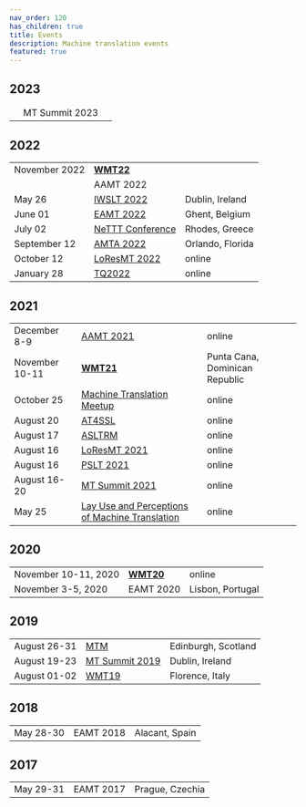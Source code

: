 ```yaml
---
nav_order: 120
has_children: true
title: Events
description: Machine translation events
featured: true
---
```


<style>
    th {
        display: none;
    }
</style>

## 2023

| Date | Event | Location |
| ---- | ---- | ---- |
|  | MT Summit 2023 | |

## 2022

|  |  |  |
| ---- | ---- | ---- |
| November 2022 | [**WMT22**](wmt22.md) | |
|  | AAMT 2022 | |
| May 26 | [IWSLT 2022](iwslt2022.md) | Dublin, Ireland |
| June 01 | [EAMT 2022](eamt2022.md) | Ghent, Belgium |
| July 02 | [NeTTT Conference](nettt2022.md) | Rhodes, Greece |
| September 12 | [AMTA 2022](amta2022.md) | Orlando, Florida |
| October 12 | [LoResMT 2022](loresmt2022.md) | online |
| January 28| [TQ2022](tq2022.md) | online |

## 2021

|  |  |  |
| ---- | ---- | ---- |
| December 8-9 | [AAMT 2021](aamt2021.md) | online |
| November 10-11 | [**WMT21**](wmt21.md) | Punta Cana, Dominican Republic |
| October 25 | [Machine Translation Meetup](zurich-9.md) | online |
| August 20 | [AT4SSL](at4ssl2021.md) | online |
| August 17 | [ASLTRM](asltrm2021.md) | online |
| August 16 | [LoResMT 2021](loresmt2021.md) | online |
| August 16 | [PSLT 2021](pslt2021.md) | online |
| August 16-20 | [MT Summit 2021](mtsummit2021.md) | online |
| May 25 | [Lay Use and Perceptions of Machine Translation](lay-use-and-perceptions-of-machine-translation.md) | online |

## 2020

|  |  |  |
| ---- | ---- | ---- |
| November 10-11, 2020 | [**WMT20**](wmt20.md) | online |
| November 3-5, 2020 | EAMT 2020 | Lisbon, Portugal |

## 2019

|  |  |  |
| ---- | ---- | ---- |
| August 26-31 | [MTM](mtm2019.md) | Edinburgh, Scotland |
| August 19-23 | [MT Summit 2019](mtsummit2019.md) | Dublin, Ireland |
| August 01-02 | [WMT19](wmt9.md) | Florence, Italy |

## 2018

|  |  |  |
| ---- | ---- | ---- |
| May 28-30 | EAMT 2018 | Alacant, Spain |

## 2017

|  |  |  |
| ---- | ---- | ---- |
| May 29-31 | EAMT 2017 | Prague, Czechia |
